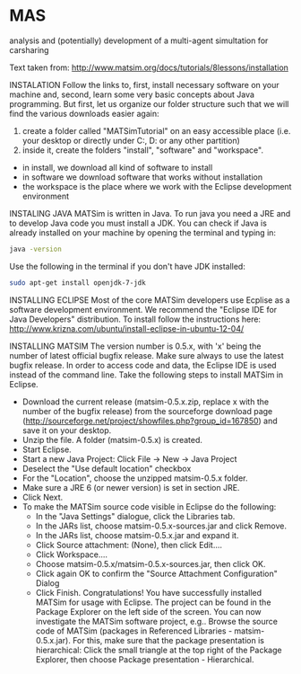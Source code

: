 MAS
===

analysis and (potentially) development of a multi-agent simultation for carsharing

Text taken from:
http://www.matsim.org/docs/tutorials/8lessons/installation

INSTALATION
Follow the links to, first, install necessary software on your machine and, second, learn some very basic concepts about Java programming.
But first, let us organize our folder structure such that we will find the various downloads easier again:
1. create a folder called "MATSimTutorial" on an easy accessible place (i.e. your desktop or directly under C:, D: or any other partition)
2. inside it, create the folders "install", "software" and "workspace".
- in install, we download all kind of software to install
- in software we download software that works without installation
- the workspace is the place where we work with the Eclipse development environment

INSTALING JAVA
MATSim is written in Java. To run java you need a JRE and to develop Java code you must install a JDK. You can check if Java is already installed on your machine by opening the terminal and typing in:
```bash 
java -version
```
Use the following in the terminal if you don't have JDK installed:
```bash
sudo apt-get install openjdk-7-jdk
```
INSTALLING ECLIPSE
Most of the core MATSim developers use Ecplise as a software development environment. We recommend the "Eclipse IDE for Java Developers" distribution. To install follow the instructions here: http://www.krizna.com/ubuntu/install-eclipse-in-ubuntu-12-04/

INSTALLING MATSIM
The version number is 0.5.x, with 'x' being the number of latest official bugfix release. Make sure always to use the latest bugfix release. In order to access code and data, the Eclipse IDE is used instead of the command line. Take the following steps to install MATSim in Eclipse.

- Download the current release (matsim-0.5.x.zip, replace x with the number of the bugfix release) from the sourceforge download page (http://sourceforge.net/project/showfiles.php?group_id=167850) and save it on your desktop.
- Unzip the file. A folder (matsim-0.5.x) is created.
- Start Eclipse.
- Start a new Java Project: Click File -> New -> Java Project
- Deselect the "Use default location" checkbox
- For the "Location", choose the unzipped matsim-0.5.x folder.
- Make sure a JRE 6 (or newer version) is set in section JRE.
- Click Next.
- To make the MATSim source code visible in Eclipse do  the following:
    - In the "Java Settings" dialogue, click the Libraries tab.
    - In the JARs list, choose matsim-0.5.x-sources.jar and click Remove.
    - In the JARs list, choose matsim-0.5.x.jar and expand it.
    - Click Source attachment: (None), then click Edit....
    - Click Workspace....
    - Choose matsim-0.5.x/matsim-0.5.x-sources.jar, then click OK.
    - Click again OK to confirm the "Source Attachment Configuration" Dialog
    - Click Finish.
Congratulations! You have successfully installed MATSim for usage with Eclipse. The project can be found in the Package Explorer on the left side of the screen. You can now investigate the MATSim software project, e.g.. Browse the source code of MATSim (packages in Referenced Libraries - matsim-0.5.x.jar). For this, make sure that the package presentation is hierarchical: Click the small triangle at the top right of the Package Explorer, then choose Package presentation - Hierarchical.
